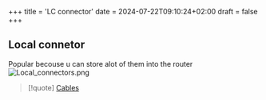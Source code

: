 +++
title = 'LC connector'
date = 2024-07-22T09:10:24+02:00
draft = false
+++

## Local connetor 
Popular becouse u can store alot of them into the router
![Local_connectors.png](/Local_connectors.png)


>[!quote] [Cables](/obisdian_ntoes/notes_obsidian/ZPythonref/DjangoFramework/Network+/Phisicall/Cables.md)